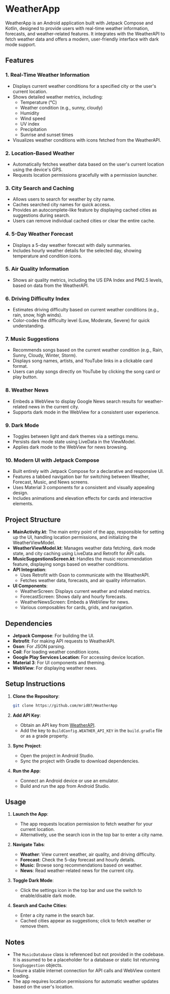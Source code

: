 # WeatherApp

WeatherApp is an Android application built with Jetpack Compose and Kotlin, designed to provide users with real-time weather information, forecasts, and weather-related features. It integrates with the WeatherAPI to fetch weather data and offers a modern, user-friendly interface with dark mode support.

## Features

### 1. **Real-Time Weather Information**
   - Displays current weather conditions for a specified city or the user's current location.
   - Shows detailed weather metrics, including:
     - Temperature (°C)
     - Weather condition (e.g., sunny, cloudy)
     - Humidity
     - Wind speed
     - UV index
     - Precipitation
     - Sunrise and sunset times
   - Visualizes weather conditions with icons fetched from the WeatherAPI.

### 2. **Location-Based Weather**
   - Automatically fetches weather data based on the user's current location using the device's GPS.
   - Requests location permissions gracefully with a permission launcher.

### 3. **City Search and Caching**
   - Allows users to search for weather by city name.
   - Caches searched city names for quick access.
   - Provides an autocomplete-like feature by displaying cached cities as suggestions during search.
   - Users can remove individual cached cities or clear the entire cache.

### 4. **5-Day Weather Forecast**
   - Displays a 5-day weather forecast with daily summaries.
   - Includes hourly weather details for the selected day, showing temperature and condition icons.

### 5. **Air Quality Information**
   - Shows air quality metrics, including the US EPA Index and PM2.5 levels, based on data from the WeatherAPI.

### 6. **Driving Difficulty Index**
   - Estimates driving difficulty based on current weather conditions (e.g., rain, snow, high winds).
   - Color-codes the difficulty level (Low, Moderate, Severe) for quick understanding.

### 7. **Music Suggestions**
   - Recommends songs based on the current weather condition (e.g., Rain, Sunny, Cloudy, Winter, Storm).
   - Displays song names, artists, and YouTube links in a clickable card format.
   - Users can play songs directly on YouTube by clicking the song card or play button.

### 8. **Weather News**
   - Embeds a WebView to display Google News search results for weather-related news in the current city.
   - Supports dark mode in the WebView for a consistent user experience.

### 9. **Dark Mode**
   - Toggles between light and dark themes via a settings menu.
   - Persists dark mode state using LiveData in the ViewModel.
   - Applies dark mode to the WebView for news browsing.

### 10. **Modern UI with Jetpack Compose**
   - Built entirely with Jetpack Compose for a declarative and responsive UI.
   - Features a tabbed navigation bar for switching between Weather, Forecast, Music, and News screens.
   - Uses Material 3 components for a consistent and visually appealing design.
   - Includes animations and elevation effects for cards and interactive elements.

## Project Structure

- **MainActivity.kt**: The main entry point of the app, responsible for setting up the UI, handling location permissions, and initializing the WeatherViewModel.
- **WeatherViewModel.kt**: Manages weather data fetching, dark mode state, and city caching using LiveData and Retrofit for API calls.
- **MusicSuggestionsScreen.kt**: Handles the music recommendation feature, displaying songs based on weather conditions.
- **API Integration**:
  - Uses Retrofit with Gson to communicate with the WeatherAPI.
  - Fetches weather data, forecasts, and air quality information.
- **UI Components**:
  - WeatherScreen: Displays current weather and related metrics.
  - ForecastScreen: Shows daily and hourly forecasts.
  - WeatherNewsScreen: Embeds a WebView for news.
  - Various composables for cards, grids, and navigation.

## Dependencies

- **Jetpack Compose**: For building the UI.
- **Retrofit**: For making API requests to WeatherAPI.
- **Gson**: For JSON parsing.
- **Coil**: For loading weather condition icons.
- **Google Play Services Location**: For accessing device location.
- **Material 3**: For UI components and theming.
- **WebView**: For displaying weather news.

## Setup Instructions

1. **Clone the Repository**:
   ```bash
   git clone https://github.com/mrid07/WeatherApp
   ```

2. **Add API Key**:
   - Obtain an API key from [WeatherAPI](https://www.weatherapi.com).
   - Add the key to `BuildConfig.WEATHER_API_KEY` in the `build.gradle` file or as a grade property.

3. **Sync Project**:
   - Open the project in Android Studio.
   - Sync the project with Gradle to download dependencies.

4. **Run the App**:
   - Connect an Android device or use an emulator.
   - Build and run the app from Android Studio.

## Usage

1. **Launch the App**:
   - The app requests location permission to fetch weather for your current location.
   - Alternatively, use the search icon in the top bar to enter a city name.

2. **Navigate Tabs**:
   - **Weather**: View current weather, air quality, and driving difficulty.
   - **Forecast**: Check the 5-day forecast and hourly details.
   - **Music**: Browse song recommendations based on weather.
   - **News**: Read weather-related news for the current city.

3. **Toggle Dark Mode**:
   - Click the settings icon in the top bar and use the switch to enable/disable dark mode.

4. **Search and Cache Cities**:
   - Enter a city name in the search bar.
   - Cached cities appear as suggestions; click to fetch weather or remove them.

## Notes

- The `MusicDatabase` class is referenced but not provided in the codebase. It is assumed to be a placeholder for a database or static list returning `SongSuggestion` objects.
- Ensure a stable internet connection for API calls and WebView content loading.
- The app requires location permissions for automatic weather updates based on the user's location.

